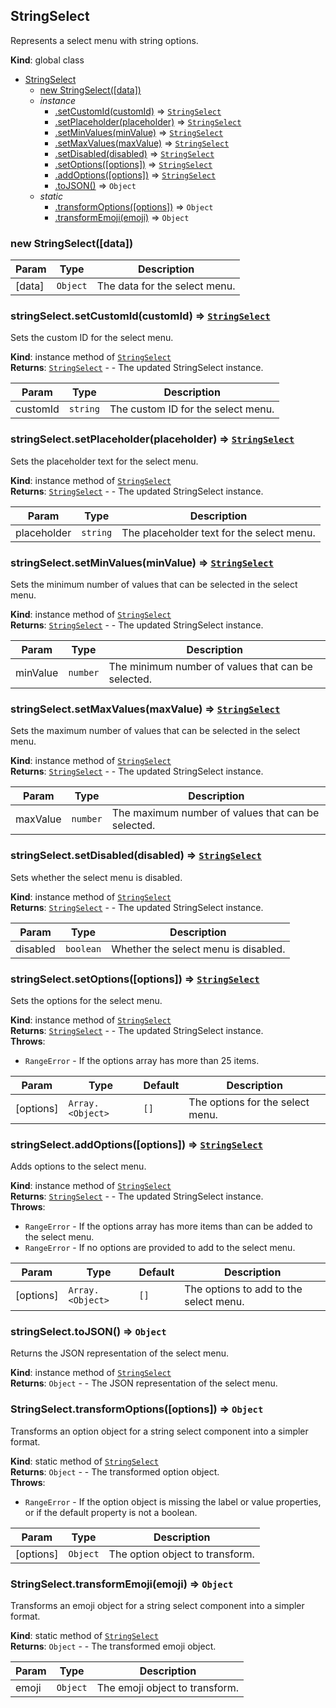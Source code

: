 <a name="StringSelect"></a>

## StringSelect
Represents a select menu with string options.

**Kind**: global class  

* [StringSelect](#StringSelect)
    * [new StringSelect([data])](#new_StringSelect_new)
    * _instance_
        * [.setCustomId(customId)](#StringSelect+setCustomId) ⇒ [<code>StringSelect</code>](#StringSelect)
        * [.setPlaceholder(placeholder)](#StringSelect+setPlaceholder) ⇒ [<code>StringSelect</code>](#StringSelect)
        * [.setMinValues(minValue)](#StringSelect+setMinValues) ⇒ [<code>StringSelect</code>](#StringSelect)
        * [.setMaxValues(maxValue)](#StringSelect+setMaxValues) ⇒ [<code>StringSelect</code>](#StringSelect)
        * [.setDisabled(disabled)](#StringSelect+setDisabled) ⇒ [<code>StringSelect</code>](#StringSelect)
        * [.setOptions([options])](#StringSelect+setOptions) ⇒ [<code>StringSelect</code>](#StringSelect)
        * [.addOptions([options])](#StringSelect+addOptions) ⇒ [<code>StringSelect</code>](#StringSelect)
        * [.toJSON()](#StringSelect+toJSON) ⇒ <code>Object</code>
    * _static_
        * [.transformOptions([options])](#StringSelect.transformOptions) ⇒ <code>Object</code>
        * [.transformEmoji(emoji)](#StringSelect.transformEmoji) ⇒ <code>Object</code>

<a name="new_StringSelect_new"></a>

### new StringSelect([data])

| Param | Type | Description |
| --- | --- | --- |
| [data] | <code>Object</code> | The data for the select menu. |

<a name="StringSelect+setCustomId"></a>

### stringSelect.setCustomId(customId) ⇒ [<code>StringSelect</code>](#StringSelect)
Sets the custom ID for the select menu.

**Kind**: instance method of [<code>StringSelect</code>](#StringSelect)  
**Returns**: [<code>StringSelect</code>](#StringSelect) - - The updated StringSelect instance.  

| Param | Type | Description |
| --- | --- | --- |
| customId | <code>string</code> | The custom ID for the select menu. |

<a name="StringSelect+setPlaceholder"></a>

### stringSelect.setPlaceholder(placeholder) ⇒ [<code>StringSelect</code>](#StringSelect)
Sets the placeholder text for the select menu.

**Kind**: instance method of [<code>StringSelect</code>](#StringSelect)  
**Returns**: [<code>StringSelect</code>](#StringSelect) - - The updated StringSelect instance.  

| Param | Type | Description |
| --- | --- | --- |
| placeholder | <code>string</code> | The placeholder text for the select menu. |

<a name="StringSelect+setMinValues"></a>

### stringSelect.setMinValues(minValue) ⇒ [<code>StringSelect</code>](#StringSelect)
Sets the minimum number of values that can be selected in the select menu.

**Kind**: instance method of [<code>StringSelect</code>](#StringSelect)  
**Returns**: [<code>StringSelect</code>](#StringSelect) - - The updated StringSelect instance.  

| Param | Type | Description |
| --- | --- | --- |
| minValue | <code>number</code> | The minimum number of values that can be selected. |

<a name="StringSelect+setMaxValues"></a>

### stringSelect.setMaxValues(maxValue) ⇒ [<code>StringSelect</code>](#StringSelect)
Sets the maximum number of values that can be selected in the select menu.

**Kind**: instance method of [<code>StringSelect</code>](#StringSelect)  
**Returns**: [<code>StringSelect</code>](#StringSelect) - - The updated StringSelect instance.  

| Param | Type | Description |
| --- | --- | --- |
| maxValue | <code>number</code> | The maximum number of values that can be selected. |

<a name="StringSelect+setDisabled"></a>

### stringSelect.setDisabled(disabled) ⇒ [<code>StringSelect</code>](#StringSelect)
Sets whether the select menu is disabled.

**Kind**: instance method of [<code>StringSelect</code>](#StringSelect)  
**Returns**: [<code>StringSelect</code>](#StringSelect) - - The updated StringSelect instance.  

| Param | Type | Description |
| --- | --- | --- |
| disabled | <code>boolean</code> | Whether the select menu is disabled. |

<a name="StringSelect+setOptions"></a>

### stringSelect.setOptions([options]) ⇒ [<code>StringSelect</code>](#StringSelect)
Sets the options for the select menu.

**Kind**: instance method of [<code>StringSelect</code>](#StringSelect)  
**Returns**: [<code>StringSelect</code>](#StringSelect) - - The updated StringSelect instance.  
**Throws**:

- <code>RangeError</code> - If the options array has more than 25 items.


| Param | Type | Default | Description |
| --- | --- | --- | --- |
| [options] | <code>Array.&lt;Object&gt;</code> | <code>[]</code> | The options for the select menu. |

<a name="StringSelect+addOptions"></a>

### stringSelect.addOptions([options]) ⇒ [<code>StringSelect</code>](#StringSelect)
Adds options to the select menu.

**Kind**: instance method of [<code>StringSelect</code>](#StringSelect)  
**Returns**: [<code>StringSelect</code>](#StringSelect) - - The updated StringSelect instance.  
**Throws**:

- <code>RangeError</code> - If the options array has more items than can be added to the select menu.
- <code>RangeError</code> - If no options are provided to add to the select menu.


| Param | Type | Default | Description |
| --- | --- | --- | --- |
| [options] | <code>Array.&lt;Object&gt;</code> | <code>[]</code> | The options to add to the select menu. |

<a name="StringSelect+toJSON"></a>

### stringSelect.toJSON() ⇒ <code>Object</code>
Returns the JSON representation of the select menu.

**Kind**: instance method of [<code>StringSelect</code>](#StringSelect)  
**Returns**: <code>Object</code> - - The JSON representation of the select menu.  
<a name="StringSelect.transformOptions"></a>

### StringSelect.transformOptions([options]) ⇒ <code>Object</code>
Transforms an option object for a string select component into a simpler format.

**Kind**: static method of [<code>StringSelect</code>](#StringSelect)  
**Returns**: <code>Object</code> - - The transformed option object.  
**Throws**:

- <code>RangeError</code> - If the option object is missing the label or value properties, or if the default property is not a boolean.


| Param | Type | Description |
| --- | --- | --- |
| [options] | <code>Object</code> | The option object to transform. |

<a name="StringSelect.transformEmoji"></a>

### StringSelect.transformEmoji(emoji) ⇒ <code>Object</code>
Transforms an emoji object for a string select component into a simpler format.

**Kind**: static method of [<code>StringSelect</code>](#StringSelect)  
**Returns**: <code>Object</code> - - The transformed emoji object.  

| Param | Type | Description |
| --- | --- | --- |
| emoji | <code>Object</code> | The emoji object to transform. |

